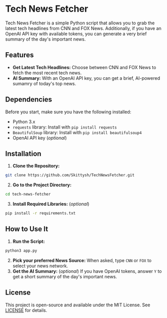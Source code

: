# Tech News Fetcher
Tech News Fetcher is a simple Python script that allows you to grab the latest tech headlines from CNN and FOX News. Additionally, if you have an OpenAI API key with available tokens, you can generate a very brief summary of the day's important news.

## Features
- **Get Latest Tech Headlines:** Choose between CNN and FOX News to fetch the most recent tech news. 
- **AI Summary:** With an OpenAI API key, you can get a brief, AI-powered sumamry of today's top news.

## Dependencies
Before you start, make sure you have the following installed:
- Python 3.x 
- `requests` library: Install with `pip install requests`
- `BeautifulSoup` library: Install with `pip install beautifulsoup4`
- OpenAI API key (*optional*)

## Installation
1. **Clone the Repository:** 
```bash
git clone https://github.com/Skittysh/TechNewsFetcher.git
```
2. **Go to the Project Directory:**
```bash
cd tech-news-fetcher
```
3. **Install Required Libraries:** (*optional*)
```bash
pip install -r requirements.txt
```
## How to Use It
1. **Run the Script:** 
 ```bash
python3 app.py
```
2. **Pick your preferred News Source:** When asked, type `CNN` or `FOX` to select your news network. 
3. **Get the AI Summary:** (*optional*) If you have OpenAI tokens, answer `Y` to get a short summary of the day's important news.

## License
This project is open-source and available under the MIT License. See [LICENSE](https://github.com/nokia/RED/blob/main/LICENSE) for details.
